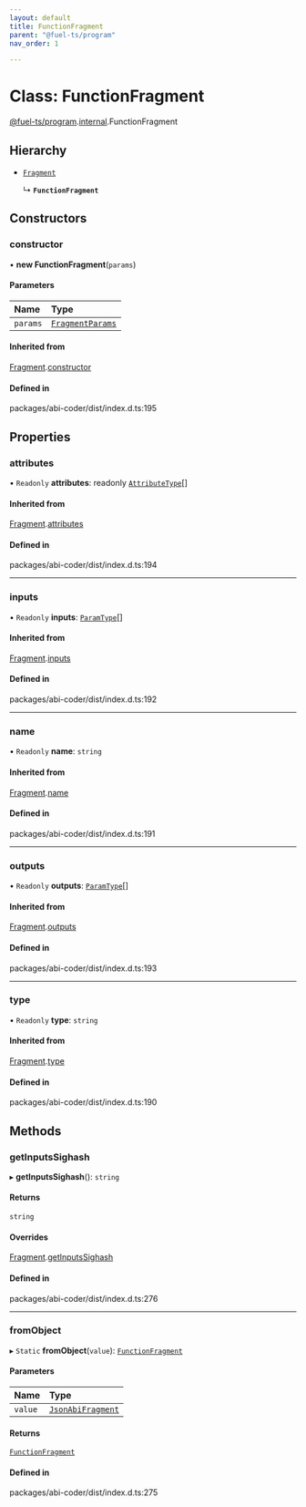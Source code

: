 ```yaml
---
layout: default
title: FunctionFragment
parent: "@fuel-ts/program"
nav_order: 1

---
```


# Class: FunctionFragment

[@fuel-ts/program](../index.md).[internal](../namespaces/internal.md).FunctionFragment

## Hierarchy

- [`Fragment`](internal-Fragment.md)

  ↳ **`FunctionFragment`**

## Constructors

### constructor

• **new FunctionFragment**(`params`)

#### Parameters

| Name | Type |
| :------ | :------ |
| `params` | [`FragmentParams`](../interfaces/internal-FragmentParams.md) |

#### Inherited from

[Fragment](internal-Fragment.md).[constructor](internal-Fragment.md#constructor)

#### Defined in

packages/abi-coder/dist/index.d.ts:195

## Properties

### attributes

• `Readonly` **attributes**: readonly [`AttributeType`](../interfaces/internal-AttributeType.md)[]

#### Inherited from

[Fragment](internal-Fragment.md).[attributes](internal-Fragment.md#attributes)

#### Defined in

packages/abi-coder/dist/index.d.ts:194

___

### inputs

• `Readonly` **inputs**: [`ParamType`](internal-ParamType.md)[]

#### Inherited from

[Fragment](internal-Fragment.md).[inputs](internal-Fragment.md#inputs)

#### Defined in

packages/abi-coder/dist/index.d.ts:192

___

### name

• `Readonly` **name**: `string`

#### Inherited from

[Fragment](internal-Fragment.md).[name](internal-Fragment.md#name)

#### Defined in

packages/abi-coder/dist/index.d.ts:191

___

### outputs

• `Readonly` **outputs**: [`ParamType`](internal-ParamType.md)[]

#### Inherited from

[Fragment](internal-Fragment.md).[outputs](internal-Fragment.md#outputs)

#### Defined in

packages/abi-coder/dist/index.d.ts:193

___

### type

• `Readonly` **type**: `string`

#### Inherited from

[Fragment](internal-Fragment.md).[type](internal-Fragment.md#type)

#### Defined in

packages/abi-coder/dist/index.d.ts:190

## Methods

### getInputsSighash

▸ **getInputsSighash**(): `string`

#### Returns

`string`

#### Overrides

[Fragment](internal-Fragment.md).[getInputsSighash](internal-Fragment.md#getinputssighash)

#### Defined in

packages/abi-coder/dist/index.d.ts:276

___

### fromObject

▸ `Static` **fromObject**(`value`): [`FunctionFragment`](internal-FunctionFragment.md)

#### Parameters

| Name | Type |
| :------ | :------ |
| `value` | [`JsonAbiFragment`](../interfaces/internal-JsonAbiFragment.md) |

#### Returns

[`FunctionFragment`](internal-FunctionFragment.md)

#### Defined in

packages/abi-coder/dist/index.d.ts:275
